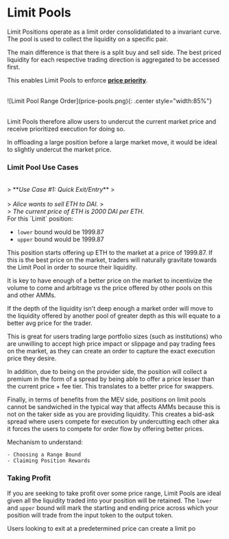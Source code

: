 # Limit Pools

Limit Positions operate as a limit order consolidatidated to a invariant curve. The pool is used to collect the liquidity on a specific pair.</br>

The main difference is that there is a split buy and sell side. 
The best priced liquidity for each respective trading direction is aggregated to be accessed first.

This enables Limit Pools to enforce [**price priority**](/docs/overview/glossary/#price-priority).

</br>
![Limit Pool Range Order](price-pools.png){: .center style="width:85%"}
</br></br>

Limit Pools therefore allow users to undercut the current market price and receive prioritized execution for doing so.

In offloading a large position before a large market move, it would be ideal to slightly undercut the market price.

### **Limit Pool Use Cases**

</br>
> **<em>Use Case #1: Quick Exit/Entry</em>**
> </br></br>
> <em> Alice wants to sell ETH to DAI.</em>
> </br>
> <em>The current price of ETH is 2000 DAI per ETH.
</em>

</br>
For this `Limit` position:

* `lower` bound would be 1999.87
* `upper` bound would be 1999.87

This position starts offering up ETH to the market at a price of 1999.87. If this is the best price on the market, traders will naturally gravitate towards the Limit Pool in order to source their liquidity.

It is key to have enough of a better price on the market to incentivize the volume to come and arbitrage vs the price offered by other pools on this and other AMMs.

If the depth of the liquidity isn't deep enough a market order will move to the liquidity offered by another pool of greater depth as this will equate to a better avg price for the trader.

This is great for users trading large portfolio sizes (such as institutions) who are unwilling to accept high price impact or slippage and pay trading fees on the market, as they can create an order to capture the exact execution price they desire.

In addition, due to being on the provider side, the position will collect a premium in the form of a spread by being able to offer a price lesser than the current price + fee tier. This translates to a better price for swappers.

Finally, in terms of benefits from the MEV side, positions on limit pools cannot be sandwiched in the typical way that affects AMMs because this is not on the taker side as you are providing liquidity. This creates a bid-ask spread where users compete for execution by undercutting each other aka it forces the users to compete for order flow by offering better prices.

Mechanism to understand:
```
- Choosing a Range Bound
- Claiming Position Rewards
```


### Taking Profit
<!-- add subtext below image -->
If you are seeking to take profit over some price range, Limit Pools are ideal given all the liquidity traded into your position will be retained. The `lower` and `upper` bound will mark the starting and ending price across which your position will trade from the input token to the output token.

Users looking to exit at a predetermined price can create a limit po


<br/><br/>